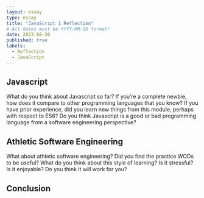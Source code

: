 ```yaml
---
layout: essay
type: essay
title: "JavaScript 1 Reflection"
# All dates must be YYYY-MM-DD format!
date: 2023-08-30
published: true
labels:
  - Reflection
  - JavaScript
---
```


## Javascript

What do you think about Javascript so far? 
If you’re a complete newbie, how does it compare to other programming languages that you know? 
If you have prior experience, did you learn new things from this module, perhaps with respect to ES6? 
Do you think Javascript is a good or bad programming language from a software engineering perspective?

## Athletic Software Engineering

What about athletic software engineering? 
Did you find the practice WODs to be useful? 
What do you think about this style of learning? 
Is it stressful? 
Is it enjoyable? Do you think it will work for you?

## Conclusion

